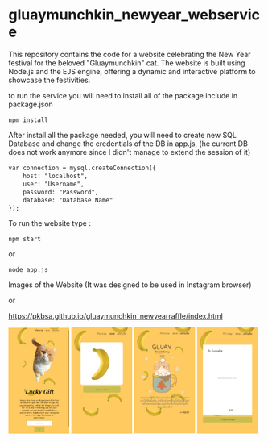 # gluaymunchkin_newyear_webservice
This repository contains the code for a website celebrating the New Year festival for the beloved "Gluaymunchkin" cat. The website is built using Node.js and the EJS engine, offering a dynamic and interactive platform to showcase the festivities. 

to run the service you will need to install all of the package include in package.json
```
npm install
```

After install all the package needed, you will need to create new SQL Database and change the credentials of the DB in app.js,
(he current DB does not work anymore since I didn't manage to extend the session of it)
```
var connection = mysql.createConnection({
    host: "localhost",
    user: "Username",
    password: "Password",
    database: "Database Name"
});
```


To run the website type :

```
npm start
```
or 
```
node app.js
```

Images of the Website (It was designed to be used in Instagram browser)

or

https://pkbsa.github.io/gluaymunchkin_newyearraffle/index.html

<img src='./img/index.jpg' alt="index" width="24%"> <img src='./img/random.jpg' alt="random" width="24%"> <img src='./img/friendship.jpg' alt="friendship" width="24%"> <img src='./img/card.jpg' alt="card" width="24%">
